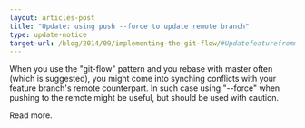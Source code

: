 ```yaml
---
layout: articles-post
title: "Update: using push --force to update remote branch"
type: update-notice
target-url: /blog/2014/09/implementing-the-git-flow/#Updatefeaturefrommaster
---
```


When you use the "git-flow" pattern and you rebase with master often (which is suggested), you might come into synching conflicts with your feature branch's remote counterpart. In such case using "--force" when pushing to the remote might be useful, but should be used with caution.

Read more.